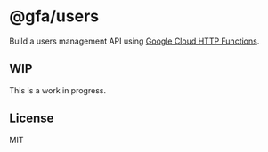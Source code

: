 # @gfa/users

Build a users management API using [Google Cloud HTTP Functions](https://cloud.google.com/functions/docs/writing/http).

## WIP

This is a work in progress.

## License

MIT
